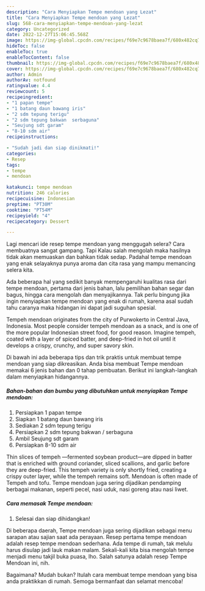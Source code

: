 ```yaml
---
description: "Cara Menyiapkan Tempe mendoan yang Lezat"
title: "Cara Menyiapkan Tempe mendoan yang Lezat"
slug: 568-cara-menyiapkan-tempe-mendoan-yang-lezat
category: Uncategorized
date: 2022-12-27T15:06:45.568Z
image: https://img-global.cpcdn.com/recipes/f69e7c9678baea7f/680x482cq70/tempe-mendoan-foto-resep-utama.jpg
hideToc: false
enableToc: true
enableTocContent: false
thumbnail: https://img-global.cpcdn.com/recipes/f69e7c9678baea7f/680x482cq70/tempe-mendoan-foto-resep-utama.jpg
cover: https://img-global.cpcdn.com/recipes/f69e7c9678baea7f/680x482cq70/tempe-mendoan-foto-resep-utama.jpg
author: Admin
authorAv: notfound
ratingvalue: 4.4
reviewcount: 5
recipeingredient:
- "1 papan tempe"
- "1 batang daun bawang iris"
- "2 sdm tepung terigu"
- "2 sdm tepung bakwan  serbaguna"
- "Seujung sdt garam"
- "8-10 sdm air"
recipeinstructions:

- "Sudah jadi dan siap dinikmati!"
categories:
- Resep
tags:
- tempe
- mendoan

katakunci: tempe mendoan 
nutrition: 246 calories
recipecuisine: Indonesian
preptime: "PT30M"
cooktime: "PT54M"
recipeyield: "4"
recipecategory: Dessert

---
```



Lagi mencari ide resep tempe mendoan yang menggugah selera? Cara membuatnya sangat gampang. Tapi Kalau salah mengolah maka hasilnya tidak akan memuaskan dan bahkan tidak sedap. Padahal tempe mendoan yang enak selayaknya punya aroma dan cita rasa yang mampu memancing selera kita.


Ada beberapa hal yang sedikit banyak mempengaruhi kualitas rasa dari tempe mendoan, pertama dari jenis bahan, lalu pemilihan bahan segar dan bagus, hingga cara mengolah dan menyajikannya. Tak perlu bingung jika ingin menyiapkan tempe mendoan yang enak di rumah, karena asal sudah tahu caranya maka hidangan ini dapat jadi suguhan spesial.

Tempeh mendoan originates from the city of Purwokerto in Central Java, Indonesia. Most people consider tempeh mendoan as a snack, and is one of the more popular Indonesian street food, for good reason. Imagine tempeh, coated with a layer of spiced batter, and deep-fried in hot oil until it develops a crispy, crunchy, and super savory skin.


Di bawah ini ada beberapa tips dan trik praktis untuk membuat tempe mendoan yang siap dikreasikan. Anda bisa membuat Tempe mendoan memakai 6 jenis bahan dan 0 tahap pembuatan. Berikut ini langkah-langkah dalam menyiapkan hidangannya.

<!--inarticleads1-->

##### Bahan-bahan dan bumbu yang dibutuhkan untuk menyiapkan Tempe mendoan:

1. Persiapkan 1 papan tempe
1. Siapkan 1 batang daun bawang iris
1. Sediakan 2 sdm tepung terigu
1. Persiapkan 2 sdm tepung bakwan / serbaguna
1. Ambil Seujung sdt garam
1. Persiapkan 8-10 sdm air


Thin slices of tempeh —fermented soybean product—are dipped in batter that is enriched with ground coriander, sliced scallions, and garlic before they are deep-fried. This tempeh variety is only shortly fried, creating a crispy outer layer, while the tempeh remains soft. Mendoan is often made of Tempeh and tofu. Tempe mendoan juga sering dijadikan pendamping berbagai makanan, seperti pecel, nasi uduk, nasi goreng atau nasi liwet. 

<!--inarticleads2-->

##### Cara memasak Tempe mendoan:


1. Selesai dan siap dihidangkan!

Di beberapa daerah, Tempe mendoan juga sering dijadikan sebagai menu sarapan atau sajian saat ada perayaan. Resep pertama tempe mendoan adalah resep tempe mendoan sederhana. Ada tempe di rumah, tak melulu harus disulap jadi lauk makan malam. Sekali-kali kita bisa mengolah tempe menjadi menu takjil buka puasa, lho. Salah satunya adalah resep Tempe Mendoan ini, nih. 

Bagaimana? Mudah bukan? Itulah cara membuat tempe mendoan yang bisa anda praktikkan di rumah. Semoga bermanfaat dan selamat mencoba!
